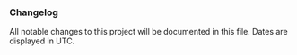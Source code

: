 ### Changelog 

 All notable changes to this project will be documented in this file. Dates are displayed in UTC.

